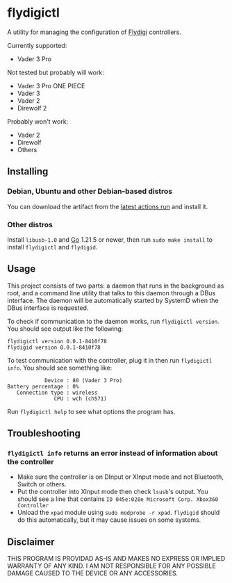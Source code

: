 # flydigictl

A utility for managing the configuration of [Flydigi](https://en.flydigi.com/) controllers.

Currently supported:

- Vader 3 Pro

Not tested but probably will work:

- Vader 3 Pro ONE PIECE
- Vader 3
- Vader 2
- Direwolf 2

Probably won't work:
- Vader 2
- Direwolf
- Others

## Installing
### Debian, Ubuntu and other Debian-based distros

You can download the artifact from the [latest actions run](https://github.com/pipe01/flydigictl/actions) and install it.

### Other distros

Install `libusb-1.0` and [Go](https://go.dev/) 1.21.5 or newer, then run `sudo make install` to install `flydigictl` and `flydigid`.

## Usage

This project consists of two parts: a daemon that runs in the background as root, and a command line utility that talks to this daemon through a DBus interface.
The daemon will be automatically started by SystemD when the DBus interface is requested.

To check if communication to the daemon works, run `flydigictl version`. You should see output like the following:

```
flydigictl version 0.0.1-8410f78
flydigid version 0.0.1-8410f78
```

To test communication with the controller, plug it in then run `flydigictl info`. You should see something like:

```
            Device : 80 (Vader 3 Pro)
Battery percentage : 0%
   Connection type : wireless
               CPU : wch (ch571)
```

Run `flydigictl help` to see what options the program has.

## Troubleshooting

### `flydigictl info` returns an error instead of information about the controller

- Make sure the controller is on DInput or XInput mode and not Bluetooth, Switch or others.
- Put the controller into XInput mode then check `lsusb`'s output. You should see a line that contains `ID 045e:028e Microsoft Corp. Xbox360 Controller`
- Unload the `xpad` module using `sudo modprobe -r xpad`. `flydigid` should do this automatically, but it may cause issues on some systems.

## Disclaimer

THIS PROGRAM IS PROVIDAD AS-IS AND MAKES NO EXPRESS OR IMPLIED WARRANTY OF ANY KIND. I AM NOT RESPONSIBLE FOR ANY POSSIBLE DAMAGE CAUSED TO THE DEVICE OR ANY ACCESSORIES.
